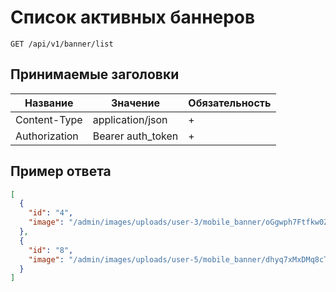 Список активных баннеров
===============================

`GET /api/v1/banner/list`

## Принимаемые заголовки

| Название           | Значение             | Обязательность |
|--------------------|----------------------|----------------|
| Content-Type       | application/json     | +              |
| Authorization      | Bearer auth_token    | +              |


Пример ответа
-------------

```json
[
  {
    "id": "4",
    "image": "/admin/images/uploads/user-3/mobile_banner/oGgwph7Ftfkw0Ze0wQPvRpQ8yI5XSYRb.jpg"
  },
  {
    "id": "8",
    "image": "/admin/images/uploads/user-5/mobile_banner/dhyq7xMxDMq8cTzRmWVSuHZG-mZXOD-_.jpg"
  }
]
```